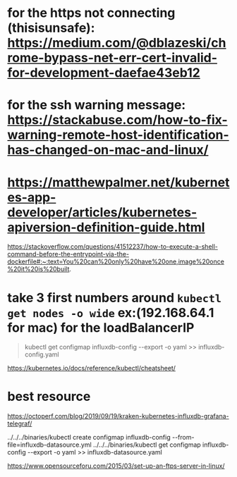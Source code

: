 # for the https not connecting (thisisunsafe): https://medium.com/@dblazeski/chrome-bypass-net-err-cert-invalid-for-development-daefae43eb12
# for the ssh warning message: https://stackabuse.com/how-to-fix-warning-remote-host-identification-has-changed-on-mac-and-linux/
# https://matthewpalmer.net/kubernetes-app-developer/articles/kubernetes-apiversion-definition-guide.html


https://stackoverflow.com/questions/41512237/how-to-execute-a-shell-command-before-the-entrypoint-via-the-dockerfile#:~:text=You%20can%20only%20have%20one,image%20once%20it%20is%20built.

# take 3 first numbers around `kubectl get nodes -o wide` ex:(192.168.64.1 for mac) for the loadBalancerIP

> kubectl get configmap influxdb-config --export -o yaml >> influxdb-config.yaml

https://kubernetes.io/docs/reference/kubectl/cheatsheet/

# best resource
https://octoperf.com/blog/2019/09/19/kraken-kubernetes-influxdb-grafana-telegraf/


../../../binaries/kubectl create configmap influxdb-config --from-file=influxdb-datasource.yml
../../../binaries/kubectl get configmap influxdb-config --export -o yaml >> influxdb-datasource.yaml


https://www.opensourceforu.com/2015/03/set-up-an-ftps-server-in-linux/